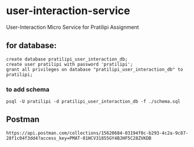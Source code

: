 # user-interaction-service
User-Interaction Micro Service for Pratilipi Assignment



## for database:
```
create database pratilipi_user_interaction_db;
create user pratilipi with password 'pratilipi';
grant all privileges on database "pratilipi_user_interaction_db" to pratilipi;
```
### to add schema
```
psql -U pratilipi -d pratilipi_user_interaction_db -f ./schema.sql
```

## Postman
```
https://api.postman.com/collections/15620684-03194f0c-b293-4c2a-9c87-28f1c04f3dd4?access_key=PMAT-01HCV31855GY4BJHF5C28ZVKDB
```